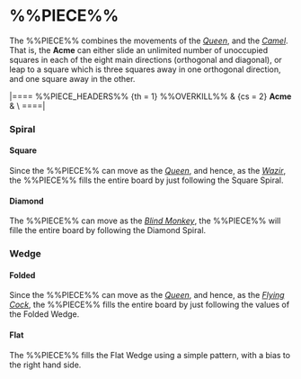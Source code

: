 # %%PIECE%%

The %%PIECE%% combines the movements of the
[*Queen*](queen.html), and the [*Camel*](camel.html). That is, 
the **Acme** can either slide an unlimited number of unoccupied
squares in each of the eight main directions (orthogonal and
diagonal), or leap to a square which is three squares away in
one orthogonal direction, and one square away in the other.

|====
%%PIECE_HEADERS%%
  {th = 1}  %%OVERKILL%%
& {cs = 2}  **Acme**
&           \\
====|


### Spiral

#### Square

Since the %%PIECE%% can move as the [*Queen*](queen.html), and hence,
as the [*Wazir*](wazir.html), the %%PIECE%% fills the entire 
board by just following the Square Spiral.

#### Diamond

The %%PIECE%% can move as the [*Blind Monkey*](blind_monkey.html),
the %%PIECE%% will fille the entire board by following the Diamond Spiral.

### Wedge

#### Folded

Since the %%PIECE%% can move as the [*Queen*](queen.html), and hence,
as the [*Flying Cock*](flying_cock.html), the %%PIECE%% fills the entire 
board by just following the values of the Folded Wedge.

#### Flat

The %%PIECE%% fills the Flat Wedge using a simple pattern, with a
bias to the right hand side.
